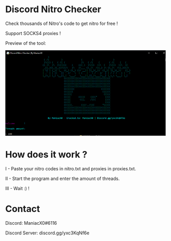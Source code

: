 # Discord Nitro Checker
Check thousands of Nitro's code to get nitro for free !

Support SOCKS4 proxies !

Preview of the tool:

![](data/Screenshot_1.png)

# How does it work ?
I - Paste your nitro codes in nitro.txt and proxies in proxies.txt.

II - Start the program and enter the amount of threads.

III - Wait :) !

# Contact
Discord: ManiacX0#6116

Discord Server: discord.gg/yxc3KqNf6e
